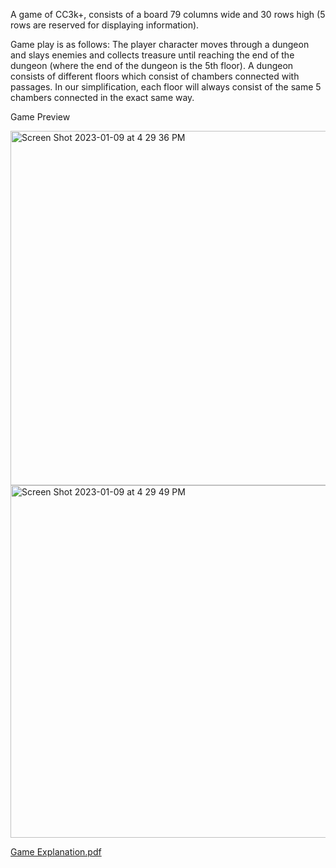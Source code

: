 A game of CC3k+, consists of a board 79 columns wide and 30 rows high (5 rows are reserved for displaying information). 

Game play is as follows: The player character moves through a dungeon and slays enemies and collects treasure until reaching the end of the dungeon (where the end of the dungeon is the 5th floor). A dungeon consists of different floors which consist of chambers connected with passages. In our simplification, each floor will always consist of the same 5 chambers connected in the exact same way.

Game Preview

<img width="567" alt="Screen Shot 2023-01-09 at 4 29 36 PM" src="https://user-images.githubusercontent.com/51375432/211412345-839bae2c-261d-4d20-9f46-e02e89ecce9e.png">

<img width="564" alt="Screen Shot 2023-01-09 at 4 29 49 PM" src="https://user-images.githubusercontent.com/51375432/211412084-746b3153-65d3-4751-9e52-d933c1f78e3c.png">

[Game Explanation.pdf](https://github.com/whiperyn/CC3K/files/10377007/report.1.copy.pdf)
